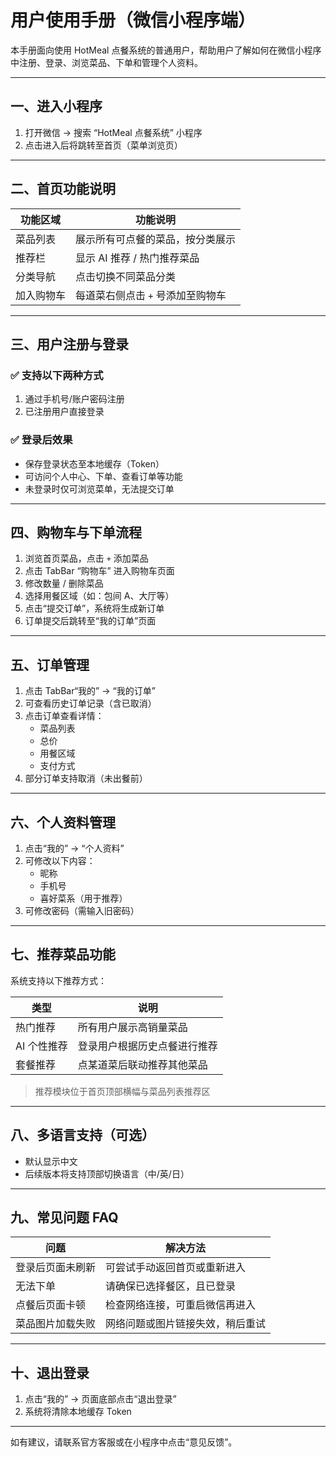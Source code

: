 # 用户使用手册（微信小程序端）

本手册面向使用 HotMeal 点餐系统的普通用户，帮助用户了解如何在微信小程序中注册、登录、浏览菜品、下单和管理个人资料。

---

## 一、进入小程序

1. 打开微信 → 搜索 “HotMeal 点餐系统” 小程序
2. 点击进入后将跳转至首页（菜单浏览页）

---

## 二、首页功能说明

| 功能区域   | 功能说明                          |
| ---------- | --------------------------------- |
| 菜品列表   | 展示所有可点餐的菜品，按分类展示  |
| 推荐栏     | 显示 AI 推荐 / 热门推荐菜品       |
| 分类导航   | 点击切换不同菜品分类              |
| 加入购物车 | 每道菜右侧点击 `+` 号添加至购物车 |

---

## 三、用户注册与登录

### ✅ 支持以下两种方式

1. 通过手机号/账户密码注册
2. 已注册用户直接登录

### ✅ 登录后效果

- 保存登录状态至本地缓存（Token）
- 可访问个人中心、下单、查看订单等功能
- 未登录时仅可浏览菜单，无法提交订单

---

## 四、购物车与下单流程

1. 浏览首页菜品，点击 `+` 添加菜品
2. 点击 TabBar “购物车” 进入购物车页面
3. 修改数量 / 删除菜品
4. 选择用餐区域（如：包间 A、大厅等）
5. 点击“提交订单”，系统将生成新订单
6. 订单提交后跳转至“我的订单”页面

---

## 五、订单管理

1. 点击 TabBar“我的” → “我的订单”
2. 可查看历史订单记录（含已取消）
3. 点击订单查看详情：
   - 菜品列表
   - 总价
   - 用餐区域
   - 支付方式
4. 部分订单支持取消（未出餐前）

---

## 六、个人资料管理

1. 点击“我的” → “个人资料”
2. 可修改以下内容：
   - 昵称
   - 手机号
   - 喜好菜系（用于推荐）
3. 可修改密码（需输入旧密码）

---

## 七、推荐菜品功能

系统支持以下推荐方式：

| 类型        | 说明                         |
| ----------- | ---------------------------- |
| 热门推荐    | 所有用户展示高销量菜品       |
| AI 个性推荐 | 登录用户根据历史点餐进行推荐 |
| 套餐推荐    | 点某道菜后联动推荐其他菜品   |

> 推荐模块位于首页顶部横幅与菜品列表推荐区

---

## 八、多语言支持（可选）

- 默认显示中文
- 后续版本将支持顶部切换语言（中/英/日）

---

## 九、常见问题 FAQ

| 问题             | 解决方法                         |
| ---------------- | -------------------------------- |
| 登录后页面未刷新 | 可尝试手动返回首页或重新进入     |
| 无法下单         | 请确保已选择餐区，且已登录       |
| 点餐后页面卡顿   | 检查网络连接，可重启微信再进入   |
| 菜品图片加载失败 | 网络问题或图片链接失效，稍后重试 |

---

## 十、退出登录

1. 点击“我的” → 页面底部点击“退出登录”
2. 系统将清除本地缓存 Token

---

如有建议，请联系官方客服或在小程序中点击“意见反馈”。

